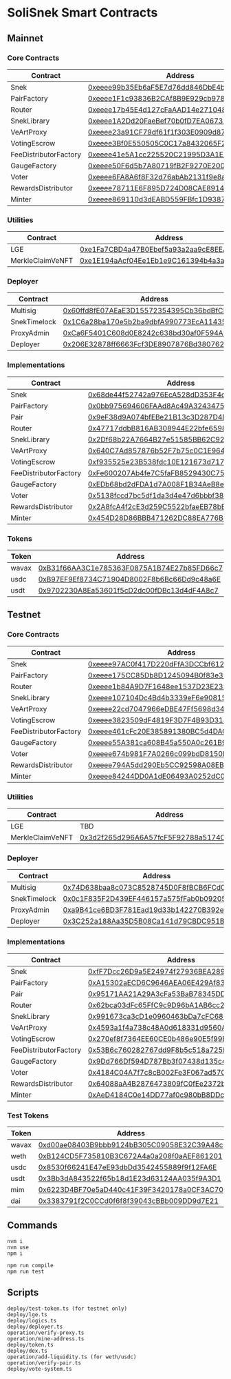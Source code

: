 # SoliSnek Smart Contracts

## Mainnet

### Core Contracts

| Contract              | Address                                                                                                                    |
| --------------------- | -------------------------------------------------------------------------------------------------------------------------- |
| Snek                  | [0xeeee99b35Eb6aF5E7d76dd846DbE4bcc0c60cA1d](https://snowtrace.io/address/0xeeee99b35Eb6aF5E7d76dd846DbE4bcc0c60cA1d#code) |
| PairFactory           | [0xeeee1F1c93836B2CAf8B9E929cb978c35d46657E](https://snowtrace.io/address/0xeeee1F1c93836B2CAf8B9E929cb978c35d46657E#code) |
| Router                | [0xeeee17b45E4d127cFaAAD14e2710489523ADB4d8](https://snowtrace.io/address/0xeeee17b45E4d127cFaAAD14e2710489523ADB4d8#code) |
| SnekLibrary           | [0xeeee1A2Dd20FaeBef70b0fD7EA0673127c0366F2](https://snowtrace.io/address/0xeeee1A2Dd20FaeBef70b0fD7EA0673127c0366F2#code) |
| VeArtProxy            | [0xeeee23a91CF79df61f1f303E0909d879267F0312](https://snowtrace.io/address/0xeeee23a91CF79df61f1f303E0909d879267F0312#code) |
| VotingEscrow          | [0xeeee3Bf0E550505C0C17a8432065F2f6b9D06350](https://snowtrace.io/address/0xeeee3Bf0E550505C0C17a8432065F2f6b9D06350#code) |
| FeeDistributorFactory | [0xeeee41e5A1cc225520C21995D3A1Ed7AdC88540F](https://snowtrace.io/address/0xeeee41e5A1cc225520C21995D3A1Ed7AdC88540F#code) |
| GaugeFactory          | [0xeeee50F6d5b7A80719fB2F9270E200da74667D77](https://snowtrace.io/address/0xeeee50F6d5b7A80719fB2F9270E200da74667D77#code) |
| Voter                 | [0xeeee6FA8A6f8F32d76abAb2131f9e8aeb1b0B02B](https://snowtrace.io/address/0xeeee6FA8A6f8F32d76abAb2131f9e8aeb1b0B02B#code) |
| RewardsDistributor    | [0xeeee78711E6F895D724D08CAE89144A0E1399a96](https://snowtrace.io/address/0xeeee78711E6F895D724D08CAE89144A0E1399a96#code) |
| Minter                | [0xeeee869110d3dEABD559FBfc1D9387cb2adB540f](https://snowtrace.io/address/0xeeee869110d3dEABD559FBfc1D9387cb2adB540f#code) |

### Utilities

| Contract         | Address                                                                                                                    |
| ---------------- | -------------------------------------------------------------------------------------------------------------------------- |
| LGE              | [0xe1Fa7CBD4a47B0Ebef5a93a2aa9cE8EEA2694e59](https://snowtrace.io/address/0xe1Fa7CBD4a47B0Ebef5a93a2aa9cE8EEA2694e59#code) |
| MerkleClaimVeNFT | [0xe1E194aAcf04Ee1Eb1e9C161394b4a3ae3ebe177](https://snowtrace.io/address/0xe1E194aAcf04Ee1Eb1e9C161394b4a3ae3ebe177#code) |

### Deployer

| Contract     | Address                                                                                                                    |
| ------------ | -------------------------------------------------------------------------------------------------------------------------- |
| Multisig     | [0x60ffd8fE07AEaE3D15572354395Cb36bdBfCE5Af](https://snowtrace.io/address/0x60ffd8fE07AEaE3D15572354395Cb36bdBfCE5Af#code) |
| SnekTimelock | [0x1C6a28ba170e5b2ba9dbfA990773EcA1143542b0](https://snowtrace.io/address/0x1C6a28ba170e5b2ba9dbfA990773EcA1143542b0#code) |
| ProxyAdmin   | [0xCa6F5401C608d0E8242c638bd30af0F594A97118](https://snowtrace.io/address/0xCa6F5401C608d0E8242c638bd30af0F594A97118#code) |
| Deployer     | [0x206E32878ff6663Fcf3DE8907876Bd380762FE25](https://snowtrace.io/address/0x206E32878ff6663Fcf3DE8907876Bd380762FE25#code) |

### Implementations

| Contract              | Address                                                                                                                    |
| --------------------- | -------------------------------------------------------------------------------------------------------------------------- |
| Snek                  | [0x68de44f52742a976EcA528dD353F4cF7FC4e09a8](https://snowtrace.io/address/0x68de44f52742a976EcA528dD353F4cF7FC4e09a8#code) |
| PairFactory           | [0x0bb975694606FAAd8Ac49A32434751090DF5a464](https://snowtrace.io/address/0x0bb975694606FAAd8Ac49A32434751090DF5a464#code) |
| Pair                  | [0x9eF38d9A074bfEBe21B13c3D287D4D82C3976280](https://snowtrace.io/address/0x9eF38d9A074bfEBe21B13c3D287D4D82C3976280#code) |
| Router                | [0x47717ddbB816AB308944E22bfe6598Bf8a5Cb998](https://snowtrace.io/address/0x47717ddbB816AB308944E22bfe6598Bf8a5Cb998#code) |
| SnekLibrary           | [0x2Df68b22A7664B27e51585BB62C927a20c9E921A](https://snowtrace.io/address/0x2Df68b22A7664B27e51585BB62C927a20c9E921A#code) |
| VeArtProxy            | [0x640C7Ad857876b52F7b75c0C1E9645d47262f1cA](https://snowtrace.io/address/0x640C7Ad857876b52F7b75c0C1E9645d47262f1cA#code) |
| VotingEscrow          | [0xf935525e23B538fdc10E121673d7170D5C8449D0](https://snowtrace.io/address/0xf935525e23B538fdc10E121673d7170D5C8449D0#code) |
| FeeDistributorFactory | [0xFe600207Ab4fe7C5faFB8529430C7530755fedA5](https://snowtrace.io/address/0xFe600207Ab4fe7C5faFB8529430C7530755fedA5#code) |
| GaugeFactory          | [0xEDb68bd2dFDA1d7A008F1B34AeB8eA7cd63A128F](https://snowtrace.io/address/0xEDb68bd2dFDA1d7A008F1B34AeB8eA7cd63A128F#code) |
| Voter                 | [0x5138fccd7bc5df1da3d4e47d6bbbf3873ddb4eb3](https://snowtrace.io/address/0x5138fccd7bc5df1da3d4e47d6bbbf3873ddb4eb3#code) |
| RewardsDistributor    | [0x2A8fcA4f2cE3d259C5522bfaeEB78bB772364E77](https://snowtrace.io/address/0x2A8fcA4f2cE3d259C5522bfaeEB78bB772364E77#code) |
| Minter                | [0x454D28D86BBB471262DC88EA776B0FfD9CF9fBdC](https://snowtrace.io/address/0x454D28D86BBB471262DC88EA776B0FfD9CF9fBdC#code) |

### Tokens

| Token | Address                                                                                                                    |
| ----- | -------------------------------------------------------------------------------------------------------------------------- |
| wavax | [0xB31f66AA3C1e785363F0875A1B74E27b85FD66c7](https://snowtrace.io/address/0xB31f66AA3C1e785363F0875A1B74E27b85FD66c7#code) |
| usdc  | [0xB97EF9Ef8734C71904D8002F8b6Bc66Dd9c48a6E](https://snowtrace.io/address/0xB97EF9Ef8734C71904D8002F8b6Bc66Dd9c48a6E#code) |
| usdt  | [0x9702230A8Ea53601f5cD2dc00fDBc13d4dF4A8c7](https://snowtrace.io/address/0x9702230A8Ea53601f5cD2dc00fDBc13d4dF4A8c7#code) |

## Testnet

### Core Contracts

| Contract              | Address                                                                                                                            |
| --------------------- | ---------------------------------------------------------------------------------------------------------------------------------- |
| Snek                  | [0xeeee97AC0f417D220dFfA3DCCbf6121C53541513](https://testnet.snowtrace.io/address/0xeeee97AC0f417D220dFfA3DCCbf6121C53541513#code) |
| PairFactory           | [0xeeee175CC85Db8D1245094B0f83e39b0128a8D6B](https://testnet.snowtrace.io/address/0xeeee175CC85Db8D1245094B0f83e39b0128a8D6B#code) |
| Router                | [0xeeee1b84A9D7F1648ee1537D23E233283B042FA1](https://testnet.snowtrace.io/address/0xeeee1b84A9D7F1648ee1537D23E233283B042FA1#code) |
| SnekLibrary           | [0xeeee107104Dc4Bd4b3339eF6e9081572ac015DF4](https://testnet.snowtrace.io/address/0xeeee107104Dc4Bd4b3339eF6e9081572ac015DF4#code) |
| VeArtProxy            | [0xeeee22cd7047966eDBE47Ff5698d34159C953cCF](https://testnet.snowtrace.io/address/0xeeee22cd7047966eDBE47Ff5698d34159C953cCF#code) |
| VotingEscrow          | [0xeeee3823509dF4819F3D7F4B93D314e9a2fc8d9f](https://testnet.snowtrace.io/address/0xeeee3823509dF4819F3D7F4B93D314e9a2fc8d9f#code) |
| FeeDistributorFactory | [0xeeee461cFc20E385891380BC5d4DACc258ff50F5](https://testnet.snowtrace.io/address/0xeeee461cFc20E385891380BC5d4DACc258ff50F5#code) |
| GaugeFactory          | [0xeeee55A381ca608B45a550A0c261B9ADa9C645f5](https://testnet.snowtrace.io/address/0xeeee55A381ca608B45a550A0c261B9ADa9C645f5#code) |
| Voter                 | [0xeeee674b981F7A0266c099bdD8150B137996cC31](https://testnet.snowtrace.io/address/0xeeee674b981F7A0266c099bdD8150B137996cC31#code) |
| RewardsDistributor    | [0xeeee794A5dd290Eb5CC92598A08EB61fE6D5f261](https://testnet.snowtrace.io/address/0xeeee794A5dd290Eb5CC92598A08EB61fE6D5f261#code) |
| Minter                | [0xeeee84244DD0A1dE06493A0252dC02A238C04988](https://testnet.snowtrace.io/address/0xeeee84244DD0A1dE06493A0252dC02A238C04988#code) |

### Utilities

| Contract         | Address                                                                                                                            |
| ---------------- | ---------------------------------------------------------------------------------------------------------------------------------- |
| LGE              | TBD                                                                                                                                |
| MerkleClaimVeNFT | [0x3d2f265d296A6A57fcF5F92788a5174C1dbf93A5](https://testnet.snowtrace.io/address/0x3d2f265d296A6A57fcF5F92788a5174C1dbf93A5#code) |

### Deployer

| Contract     | Address                                                                                                                            |
| ------------ | ---------------------------------------------------------------------------------------------------------------------------------- |
| Multisig     | [0x74D638baa8c073C8528745D0F8fBCB6FCd0fC1a2](https://testnet.snowtrace.io/address/0x74D638baa8c073C8528745D0F8fBCB6FCd0fC1a2#code) |
| SnekTimelock | [0x0c1F835F2D439EF446157a575fFab0b09205FcD6](https://testnet.snowtrace.io/address/0x0c1F835F2D439EF446157a575fFab0b09205FcD6#code) |
| ProxyAdmin   | [0xa9B41ce6BD3F781Ead19d33b142270B392e7A5e2](https://testnet.snowtrace.io/address/0xa9B41ce6BD3F781Ead19d33b142270B392e7A5e2#code) |
| Deployer     | [0x3C252a188Aa35D5B08Ca141d79CBDC951Bc160F0](https://testnet.snowtrace.io/address/0x3C252a188Aa35D5B08Ca141d79CBDC951Bc160F0#code) |

### Implementations

| Contract              | Address                                                                                                                            |
| --------------------- | ---------------------------------------------------------------------------------------------------------------------------------- |
| Snek                  | [0xfF7Dcc26D9a5E24974f27936BEA2895532F373a5](https://testnet.snowtrace.io/address/0xfF7Dcc26D9a5E24974f27936BEA2895532F373a5#code) |
| PairFactory           | [0xA15302aECD6C9646AEA06E429Af83d0DFD358501](https://testnet.snowtrace.io/address/0xA15302aECD6C9646AEA06E429Af83d0DFD358501#code) |
| Pair                  | [0x95171AA21A29A3cFa53BaB78345DD939fBb19802](https://testnet.snowtrace.io/address/0x95171AA21A29A3cFa53BaB78345DD939fBb19802#code) |
| Router                | [0x62bca03dFc65FfC9c9D96bA1AB6cc2135eFF6b52](https://testnet.snowtrace.io/address/0x62bca03dFc65FfC9c9D96bA1AB6cc2135eFF6b52#code) |
| SnekLibrary           | [0x991673ca3cD1e0960463bDa7cFC688C2867c080F](https://testnet.snowtrace.io/address/0x991673ca3cD1e0960463bDa7cFC688C2867c080F#code) |
| VeArtProxy            | [0x4593a1f4a738c48A0d618331d9560A4908C594E6](https://testnet.snowtrace.io/address/0x4593a1f4a738c48A0d618331d9560A4908C594E6#code) |
| VotingEscrow          | [0x270ef8f7364EE60CE0b486e90E5f99Bc2eb9Ea96](https://testnet.snowtrace.io/address/0x270ef8f7364EE60CE0b486e90E5f99Bc2eb9Ea96#code) |
| FeeDistributorFactory | [0x53B6c760282767dd9F8b5c518a725B91Dc906428](https://testnet.snowtrace.io/address/0x53B6c760282767dd9F8b5c518a725B91Dc906428#code) |
| GaugeFactory          | [0x9Dd766Df594D787Bb3f07438d135c4C42d31E4dF](https://testnet.snowtrace.io/address/0x9Dd766Df594D787Bb3f07438d135c4C42d31E4dF#code) |
| Voter                 | [0x4184C04A7f7c8cB002Fe3F067ad570dBfbF64d75](https://testnet.snowtrace.io/address/0x4184C04A7f7c8cB002Fe3F067ad570dBfbF64d75#code) |
| RewardsDistributor    | [0x64088aA4B2876473809fC0fEe2372b554226fe09](https://testnet.snowtrace.io/address/0x64088aA4B2876473809fC0fEe2372b554226fe09#code) |
| Minter                | [0xAeD4184C0e14DD77af0c980bB8DDcA8f0715A581](https://testnet.snowtrace.io/address/0xAeD4184C0e14DD77af0c980bB8DDcA8f0715A581#code) |

### Test Tokens

| Token | Address                                                                                                                            |
| ----- | ---------------------------------------------------------------------------------------------------------------------------------- |
| wavax | [0xd00ae08403B9bbb9124bB305C09058E32C39A48c](https://testnet.snowtrace.io/address/0xd00ae08403B9bbb9124bB305C09058E32C39A48c#code) |
| weth  | [0xB124CD5F735810B3C672A4a0a208f0aAEF861201](https://testnet.snowtrace.io/address/0xB124CD5F735810B3C672A4a0a208f0aAEF861201#code) |
| usdc  | [0x8530f66241E47eE93dbDd3542455889f9f12FA6E](https://testnet.snowtrace.io/address/0x8530f66241E47eE93dbDd3542455889f9f12FA6E#code) |
| usdt  | [0x3Bb3dA843522f65b18d1E23d63124AA035f9A3D1](https://testnet.snowtrace.io/address/0x3Bb3dA843522f65b18d1E23d63124AA035f9A3D1#code) |
| mim   | [0x6223D4BF70e5aD440c41F39F3420178a0CF3AC70](https://testnet.snowtrace.io/address/0x6223D4BF70e5aD440c41F39F3420178a0CF3AC70#code) |
| dai   | [0x3383791f2C0CCd0f6f8f39043cBBb009DD9d7E21](https://testnet.snowtrace.io/address/0x3383791f2C0CCd0f6f8f39043cBBb009DD9d7E21#code) |

## Commands

```
nvm i
nvm use
npm i

npm run compile
npm run test
```

## Scripts

```
deploy/test-token.ts (for testnet only)
deploy/lge.ts
deploy/logics.ts
deploy/deployer.ts
operation/verify-proxy.ts
operation/mine-address.ts
deploy/token.ts
deploy/dex.ts
operation/add-liquidity.ts (for weth/usdc)
operation/verify-pair.ts
deploy/vote-system.ts
```
